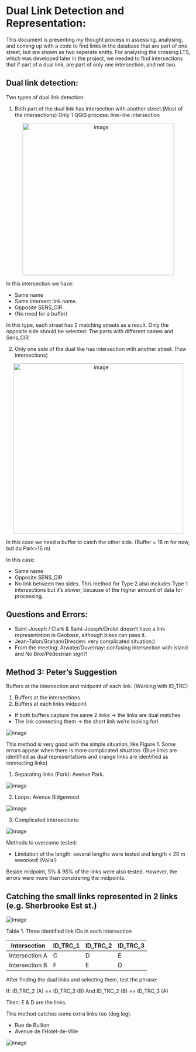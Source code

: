 # Dual Link Detection and Representation:

This document is presenting my thought process in assessing, analysing, and coming up with a code to find links in the database that are part of one street, but are shown as two seperate entity.
For analysing the crossing LTS, which was developed later in the project, we needed to find intersections that if part of a dual link, are part of only one intersection, and not two.

## Dual link detection:
Two types of dual link detection:

1.	Both part of the dual link has intersection with another street:(Most of the intersections) 
Only 1 QGIS process: line-line intersection
<p align="center">
  
<img width="414" alt="image" src="https://github.com/user-attachments/assets/b7616d5f-98f9-4ecb-b35e-18804abac8a7" />
</p>

In this intersection we have:
- Same name
- Same intersect link name.
- Opposite SENS_CIR
- (No need for a buffer)

In this type, each street has 2 matching streets as a result. Only the opposite side should be selected:
The parts with different names and Sens_CIR

2.	Only one side of the dual like has intersection with another street.
(Few intersections)
<p align="center">
  
<img width="464" alt="image" src="https://github.com/user-attachments/assets/b8e765f8-5bdf-47d9-9571-6a0bd51d788d" />

  
</p>

In this case we need a buffer to catch the other side. (Buffer = 16 m for now, but du Park>16 m)

In this case: 
- Same name
- Opposite SENS_CIR
- No link between two sides.
This method for Type 2 also includes Type 1 intersections but it’s slower, because of the higher amount of data for processing.

## Questions and Errors:
-	Saint-Joseph / Clark & Saint-Joseph/Drolet doesn’t have a link representation in Geobase, although bikes can pass it.
-	Jean-Talon/Graham/Dresden: very complicated situation:)
-	From the meeting: Atwater/Duvernay: confusing intersection with island and No Bike/Pedestrian sign?!

## Method 3: Peter’s Suggestion
Buffers at the intersection and midpoint of each link. (Working with ID_TRC)
1. Buffers at the intersections 
2. Buffers at each links midpoint

- If both buffers capture the same 2 links → the links are dual matches
- The link connecting them → the short link we’re looking for!
  
<p align="center">
  
![image](https://github.com/user-attachments/assets/2752a5db-c49a-4ea1-b2dd-bf683dbb65a9)
</p>

This method is very good with the simple situation, like Figure 1. 
Some errors appear when there is more complicated situation: 
(Blue links are identified as dual representations and orange links are identified as connecting links)
1.	Separating links (Fork): Avenue Park.
   
<p align="center">
  
![image](https://github.com/user-attachments/assets/c020db2b-f104-4b08-b80d-8e596472c5d8)
</p>

2.	Loops: Avenue Ridgewood
   
   <p align="center">
     
![image](https://github.com/user-attachments/assets/edf4fcd2-9d38-4c26-95d3-030072e5cd08)
</p>

3.	Complicated intersections:
 
   <p align="center">
     
![image](https://github.com/user-attachments/assets/7b7b3cd7-01b9-4dce-bca0-4c3ca86342f7)
</p>

Methods to overcome tested:
- Limitation of the length: several lengths were tested and length < 20 m wworked! (Voila!)

Beside midpoint, 5% & 95% of the links were also tested. However, the errors were more than considering the midpoints.

## Catching the small links represented in 2 links (e.g. Sherbrooke Est st.)

<p align="center">
  
![image](https://github.com/user-attachments/assets/fcfee61d-6215-4f10-a1ad-7f05cb19e113)
</p>

Table 1. Three identified link IDs in each intersection

|  Intersection | ID_TRC_1 | ID_TRC_2 | ID_TRC_3 |
|----------|----------|----------|----------|
| Intersection A    | C     | D     | E     |
| Intersection B    | F     | E     | D     |


After finding the dual links and selecting them, test the phrase: 

If: 
  ID_TRC_2 (A) == ID_TRC_3 (B) And ID_TRC_2 (B) == ID_TRC_3 (A)

Then: E & D are the links. 

This method catches some extra links too (dog leg).
- Rue de Bullion
- Avenue de l’Hotel-de-Ville 
<p align="center">
  
![image](https://github.com/user-attachments/assets/5432f1d6-044e-4dbc-9c68-a68e6d0603e2)
</p>




